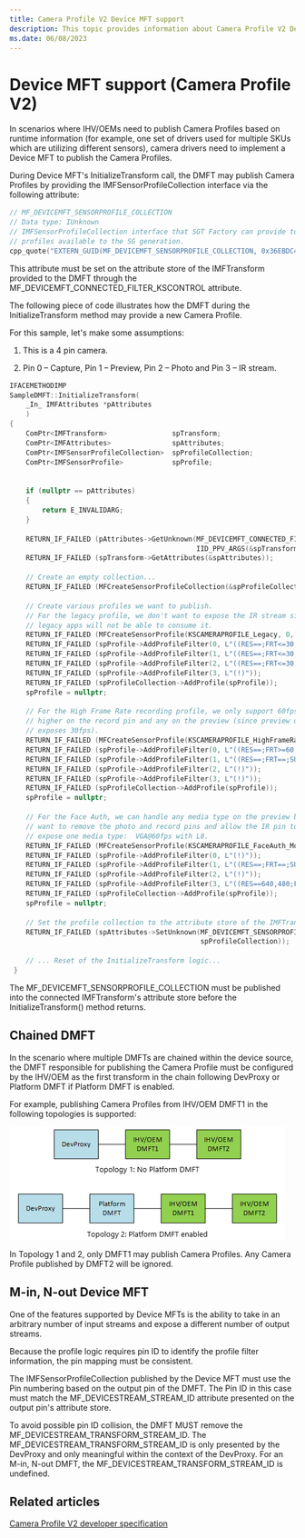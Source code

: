 ```yaml
---
title: Camera Profile V2 Device MFT support
description: This topic provides information about Camera Profile V2 Device MFT support.
ms.date: 06/08/2023
---
```


# Device MFT support (Camera Profile V2)

In scenarios where IHV/OEMs need to publish Camera Profiles based on runtime information (for example, one set of drivers used for multiple SKUs which are utilizing different sensors), camera drivers need to implement a Device MFT to publish the Camera Profiles.

During Device MFT's InitializeTransform call, the DMFT may publish Camera Profiles by providing the IMFSensorProfileCollection interface via the following attribute:

```cpp
// MF_DEVICEMFT_SENSORPROFILE_COLLECTION
// Data type: IUnknown
// IMFSensorProfileCollection interface that SGT Factory can provide to indicate new
// profiles available to the SG generation.
cpp_quote("EXTERN_GUID(MF_DEVICEMFT_SENSORPROFILE_COLLECTION, 0x36EBDC44, 0xB12C, 0x441B, 0x89, 0xF4, 0x08, 0xB2, 0xF4, 0x1A, 0x9C, 0xFC );")
```

This attribute must be set on the attribute store of the IMFTransform provided to the DMFT through the MF_DEVICEMFT_CONNECTED_FILTER_KSCONTROL attribute.

The following piece of code illustrates how the DMFT during the InitializeTransform method may provide a new Camera Profile.

For this sample, let's make some assumptions:

1. This is a 4 pin camera.

1. Pin 0 – Capture, Pin 1 – Preview, Pin 2 – Photo and Pin 3 – IR stream.

```cpp
IFACEMETHODIMP
SampleDMFT::InitializeTransform(
    _In_ IMFAttributes *pAttributes 
    )
{
    ComPtr<IMFTransform>                spTransform;
    ComPtr<IMFAttributes>               spAttributes;
    ComPtr<IMFSensorProfileCollection>  spProfileCollection;
    ComPtr<IMFSensorProfile>            spProfile;


    if (nullptr == pAttributes)
    {
        return E_INVALIDARG;
    }

    RETURN_IF_FAILED (pAttributes->GetUnknown(MF_DEVICEMFT_CONNECTED_FILTER_KSCONTROL, 
                                              IID_PPV_ARGS(&spTransform)));
    RETURN_IF_FAILED (spTransform->GetAttributes(&spAttributes));

    // Create an empty collection...
    RETURN_IF_FAILED (MFCreateSensorProfileCollection(&spProfileCollection));

    // Create various profiles we want to publish.
    // For the legacy profile, we don't want to expose the IR stream since
    // legacy apps will not be able to consume it.
    RETURN_IF_FAILED (MFCreateSensorProfile(KSCAMERAPROFILE_Legacy, 0, nullptr, &spProfile));
    RETURN_IF_FAILED (spProfile->AddProfileFilter(0, L"((RES==;FRT<=30,1;SUT==))"));
    RETURN_IF_FAILED (spProfile->AddProfileFilter(1, L"((RES==;FRT<=30,1;SUT==))"));
    RETURN_IF_FAILED (spProfile->AddProfileFilter(2, L"((RES==;FRT<=30,1;SUT==))"));
    RETURN_IF_FAILED (spProfile->AddProfileFilter(3, L"(!)"));
    RETURN_IF_FAILED (spProfileCollection->AddProfile(spProfile));
    spProfile = nullptr;

    // For the High Frame Rate recording profile, we only support 60fps or
    // higher on the record pin and any on the preview (since preview only
    // exposes 30fps).
    RETURN_IF_FAILED (MFCreateSensorProfile(KSCAMERAPROFILE_HighFrameRate, 0, nullptr, &spProfile));
    RETURN_IF_FAILED (spProfile->AddProfileFilter(0, L"((RES==;FRT>=60,1;SUT==))"));
    RETURN_IF_FAILED (spProfile->AddProfileFilter(1, L"((RES==;FRT==;SUT==))"));
    RETURN_IF_FAILED (spProfile->AddProfileFilter(2, L"(!)"));
    RETURN_IF_FAILED (spProfile->AddProfileFilter(3, L"(!)"));
    RETURN_IF_FAILED (spProfileCollection->AddProfile(spProfile));
    spProfile = nullptr;

    // For the Face Auth, we can handle any media type on the preview but we
    // want to remove the photo and record pins and allow the IR pin to only
    // expose one media type:  VGA@60fps with L8.
    RETURN_IF_FAILED (MFCreateSensorProfile(KSCAMERAPROFILE_FaceAuth_Mode, 0, nullptr, &spProfile));
    RETURN_IF_FAILED (spProfile->AddProfileFilter(0, L"(!)"));
    RETURN_IF_FAILED (spProfile->AddProfileFilter(1, L"((RES==;FRT==;SUT==))"));
    RETURN_IF_FAILED (spProfile->AddProfileFilter(2, L"(!)"));
    RETURN_IF_FAILED (spProfile->AddProfileFilter(3, L"((RES==640,480;FRT==60,1;SUT==L8))"));
    RETURN_IF_FAILED (spProfileCollection->AddProfile(spProfile));
    spProfile = nullptr;

    // Set the profile collection to the attribute store of the IMFTransform.
    RETURN_IF_FAILED (spAttributes->SetUnknown(MF_DEVICEMFT_SENSORPROFILE_COLLECTION, 
                                               spProfileCollection));

    // ... Reset of the InitializeTransform logic...
 }
```

The MF_DEVICEMFT_SENSORPROFILE_COLLECTION must be published into the connected IMFTransform's attribute store before the InitializeTransform() method returns.

## Chained DMFT

In the scenario where multiple DMFTs are chained within the device source, the DMFT responsible for publishing the Camera Profile must be configured by the IHV/OEM as the first transform in the chain following DevProxy or Platform DMFT if Platform DMFT is enabled.

For example, publishing Camera Profiles from IHV/OEM DMFT1 in the following topologies is supported:

![chained D M F T.](images/chained-dmft.png)

In Topology 1 and 2, only DMFT1 may publish Camera Profiles. Any Camera Profile published by DMFT2 will be ignored.

## M-in, N-out Device MFT

One of the features supported by Device MFTs is the ability to take in an arbitrary number of input streams and expose a different number of output streams.

Because the profile logic requires pin ID to identify the profile filter information, the pin mapping must be consistent.

The IMFSensorProfileCollection published by the Device MFT must use the Pin numbering based on the output pin of the DMFT. The Pin ID in this case must match the MF_DEVICESTREAM_STREAM_ID attribute presented on the output pin's attribute store.

To avoid possible pin ID collision, the DMFT MUST remove the MF_DEVICESTREAM_TRANSFORM_STREAM_ID. The MF_DEVICESTREAM_TRANSFORM_STREAM_ID is only presented by the DevProxy and only meaningful within the context of the DevProxy. For an M-in, N-out DMFT, the MF_DEVICESTREAM_TRANSFORM_STREAM_ID is undefined.

## Related articles

[Camera Profile V2 developer specification](camera-profile-v2-specification.md)
